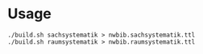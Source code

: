 # Usage

    ./build.sh sachsystematik > nwbib.sachsystematik.ttl
    ./build.sh raumsystematik > nwbib.raumsystematik.ttl
